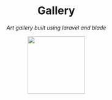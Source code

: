 # 

<div>
    <h1 align="center"> Gallery</h1>
</div>

<p align="center"><em>Art gallery built using laravel and blade </em></p>

<div align="center">
    <a href="https://laravel.com/"><img src="https://setwise-dev.s3.amazonaws.com/optimized/27cd1e1bbc848deed2eff20aa65aa6126dc10434a2324fdf61d36cc2df8a1219" width="150"></a>
</div>


<div>
    <br>
    <br>
    <br>
    <br>
</div>
